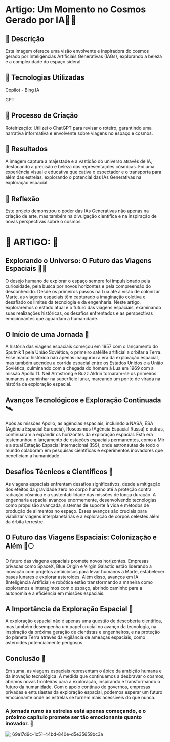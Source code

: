 # Artigo: Um Momento no Cosmos Gerado por IA🌌🎥 

## 📒 Descrição
Esta imagem oferece uma visão envolvente e inspiradora do cosmos gerado por Inteligências Artificiais Generativas (IAGs), explorando a beleza e a complexidade do espaço sideral.

## 🤖 Tecnologias Utilizadas
Copilot - Bing IA

GPT
## 🧐 Processo de Criação
Roteirização: Utilizei o ChatGPT para revisar o roteiro, garantindo uma narrativa informativa e envolvente sobre viagens no espaço e cosmos.
## 🚀 Resultados
A imagem captura a majestade e a vastidão do universo através de IA, destacando a precisão e beleza das representações cósmicas.
Foi uma experiência visual e educativa que cativa o espectador e o transporta para além das estrelas, explorando o potencial das IAs Generativas na exploração espacial.

## 💭 Reflexão
Este projeto demonstrou o poder das IAs Generativas não apenas na criação de arte, mas também na divulgação científica e na inspiração de novas perspectivas sobre o cosmos.

# 🌠 ARTIGO: 🌠


## Explorando o Universo: O Futuro das Viagens Espaciais 🚀🌌
O desejo humano de explorar o espaço sempre foi impulsionado pela curiosidade, pela busca por novos horizontes e pela compreensão do desconhecido. Desde os primeiros passos na Lua até a visão de colonizar Marte, as viagens espaciais têm capturado a imaginação coletiva e desafiado os limites da tecnologia e da engenharia. Neste artigo, exploraremos o estado atual e o futuro das viagens espaciais, examinando suas realizações históricas, os desafios enfrentados e as perspectivas emocionantes que aguardam a humanidade.

## O Início de uma Jornada 🌠
A história das viagens espaciais começou em 1957 com o lançamento do Sputnik 1 pela União Soviética, o primeiro satélite artificial a orbitar a Terra. Esse marco histórico não apenas inaugurou a era da exploração espacial, mas também acendeu a corrida espacial entre os Estados Unidos e a União Soviética, culminando com a chegada do homem à Lua em 1969 com a missão Apollo 11. Neil Armstrong e Buzz Aldrin tornaram-se os primeiros humanos a caminhar na superfície lunar, marcando um ponto de virada na história da exploração espacial.

## Avanços Tecnológicos e Exploração Continuada 🛰️
Após as missões Apollo, as agências espaciais, incluindo a NASA, ESA (Agência Espacial Europeia), Roscosmos (Agência Espacial Russa) e outras, continuaram a expandir os horizontes da exploração espacial. Esta era testemunhou o lançamento de estações espaciais permanentes, como a Mir e a atual Estação Espacial Internacional (ISS), onde astronautas de todo o mundo colaboram em pesquisas científicas e experimentos inovadores que beneficiam a humanidade.

## Desafios Técnicos e Científicos 🌌
As viagens espaciais enfrentam desafios significativos, desde a mitigação dos efeitos da gravidade zero no corpo humano até a proteção contra radiação cósmica e a sustentabilidade das missões de longa duração. A engenharia espacial avançou enormemente, desenvolvendo tecnologias como propulsão avançada, sistemas de suporte à vida e métodos de produção de alimentos no espaço. Esses avanços são cruciais para viabilizar viagens interplanetárias e a exploração de corpos celestes além da órbita terrestre.

## O Futuro das Viagens Espaciais: Colonização e Além 🚀🌕
O futuro das viagens espaciais promete novos horizontes. Empresas privadas como SpaceX, Blue Origin e Virgin Galactic estão liderando a inovação com projetos ambiciosos para levar humanos a Marte, estabelecer bases lunares e explorar asteroides. Além disso, avanços em IA (Inteligência Artificial) e robótica estão transformando a maneira como exploramos e interagimos com o espaço, abrindo caminho para a autonomia e a eficiência em missões espaciais.

## A Importância da Exploração Espacial 🌟
A exploração espacial não é apenas uma questão de descoberta científica, mas também desempenha um papel crucial no avanço da tecnologia, na inspiração da próxima geração de cientistas e engenheiros, e na proteção do planeta Terra através da vigilância de ameaças espaciais, como asteroides potencialmente perigosos.

## Conclusão 🌠
Em suma, as viagens espaciais representam o ápice da ambição humana e da inovação tecnológica. À medida que continuamos a desbravar o cosmos, abrimos novas fronteiras para a exploração, inspirando e transformando o futuro da humanidade. Com o apoio contínuo de governos, empresas privadas e entusiastas da exploração espacial, podemos esperar um futuro emocionante onde as estrelas se tornem mais acessíveis do que nunca.

### A jornada rumo às estrelas está apenas começando, e o próximo capítulo promete ser tão emocionante quanto inovador. 🌌

![_69a17d9c-1c51-44bd-840e-d5e35659bc3a](https://github.com/user-attachments/assets/67507d84-5789-43f8-8e55-9859cef8c15e)

